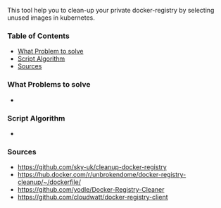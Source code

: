 This tool help you to clean-up your private docker-registry by selecting unused images in kubernetes.

### Table of Contents

- [What Problem to solve](#what-problems-to-solve)
- [Script Algorithm](#script-algorithm)
- [Sources](#sources)

### What Problems to solve 

- 

### Script Algorithm 

- 

### Sources 

- https://github.com/sky-uk/cleanup-docker-registry
- https://hub.docker.com/r/unbrokendome/docker-registry-cleanup/~/dockerfile/
- https://github.com/yodle/Docker-Registry-Cleaner
- https://github.com/cloudwatt/docker-registry-client
